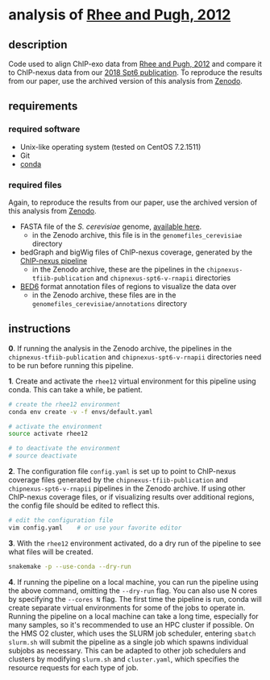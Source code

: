
# analysis of [Rhee and Pugh, 2012](https://doi.org/10.1038/nature10799)

## description

Code used to align ChIP-exo data from [Rhee and Pugh, 2012](https://doi.org/10.1038/nature10799) and compare it to ChIP-nexus data from our [2018 Spt6 publication](https://doi.org/10.1016/j.molcel.2018.09.005). To reproduce the results from our paper, use the archived version of this analysis from [Zenodo](https://doi.org/10.5281/zenodo.1409826).

## requirements

### required software

- Unix-like operating system (tested on CentOS 7.2.1511)
- Git
- [conda](https://conda.io/docs/user-guide/install/index.html)

### required files

Again, to reproduce the results from our paper, use the archived version of this analysis from [Zenodo](https://doi.org/10.5281/zenodo.1325930).

- FASTA file of the *S. cerevisiae* genome, [available here](https://github.com/winston-lab/genomefiles-cerevisiae).
    - in the Zenodo archive, this file is in the `genomefiles_cerevisiae` directory
- bedGraph and bigWig files of ChIP-nexus coverage, generated by the [ChIP-nexus pipeline](https://github.com/winston-lab/chip-nexus)
    - in the Zenodo archive, these are the pipelines in the `chipnexus-tfiib-publication` and `chipnexus-spt6-v-rnapii` directories
- [BED6](https://genome.ucsc.edu/FAQ/FAQformat.html#format1) format annotation files of regions to visualize the data over
    - in the Zenodo archive, these files are in the `genomefiles_cerevisiae/annotations` directory

## instructions

**0**. If running the analysis in the Zenodo archive, the pipelines in the `chipnexus-tfiib-publication` and `chipnexus-spt6-v-rnapii` directories need to be run before running this pipeline.

**1**. Create and activate the `rhee12` virtual environment for this pipeline using conda. This can take a while, be patient. 

```bash
# create the rhee12 environment
conda env create -v -f envs/default.yaml

# activate the environment
source activate rhee12

# to deactivate the environment
# source deactivate
```

**2**. The configuration file `config.yaml` is set up to point to ChIP-nexus coverage files generated by the `chipnexus-tfiib-publication` and `chipnexus-spt6-v-rnapii` pipelines in the Zenodo archive. If using other ChIP-nexus coverage files, or if visualizing results over additional regions, the config file should be edited to reflect this.

```bash
# edit the configuration file
vim config.yaml    # or use your favorite editor
```

**3**. With the `rhee12` environment activated, do a dry run of the pipeline to see what files will be created.

```bash
snakemake -p --use-conda --dry-run
```

**4**. If running the pipeline on a local machine, you can run the pipeline using the above command, omitting the `--dry-run` flag. You can also use N cores by specifying the `--cores N` flag. The first time the pipeline is run, conda will create separate virtual environments for some of the jobs to operate in. Running the pipeline on a local machine can take a long time, especially for many samples, so it's recommended to use an HPC cluster if possible. On the HMS O2 cluster, which uses the SLURM job scheduler, entering `sbatch slurm.sh` will submit the pipeline as a single job which spawns individual subjobs as necessary. This can be adapted to other job schedulers and clusters by modifying `slurm.sh` and `cluster.yaml`, which specifies the resource requests for each type of job.

